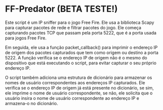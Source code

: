 # FF-Predator (BETA TESTE!)

Este script é um IP sniffer para o jogo Free Fire. Ele usa a biblioteca Scapy para capturar pacotes de rede e filtrar pacotes do jogo. Ele começa capturando pacotes TCP que passam pela porta 5222, que é a porta usada para jogos Free Fire.

Em seguida, ele usa a função packet_callback() para imprimir o endereço IP de origem dos pacotes capturados que tem como origem ou destino a porta 5222. A função verifica se o endereço IP de origem não é o mesmo do dispositivo que está executando o script, para evitar capturar o seu próprio endereço IP.

O script também adiciona uma estrutura de dicionário para armazenar os nomes de usuário correspondentes aos endereços IP capturados. Ele verifica se o endereço IP de origem já está presente no dicionário, se sim, ele imprime o nome de usuário correspondente, se não, ele solicita que o usuário insira o nome de usuário correspondente ao endereço IP e armazena-o no dicionário.

